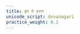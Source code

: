 ```yaml
---
title: इमं मे वरुण
unicode_script: devanagari
practice_weight: 0.1
---
```


<div class="js_include" url="/vedAH/Rk/shAkalam/saMhitA/01/aMshAH/imam_me_varuNa.md"  newLevelForH1="2" includeTitle="true"> </div>  

<div class="js_include" url="/vedAH/Rk/shAkalam/saMhitA/01/aMshAH/tat_tvA_yAmi.md"  newLevelForH1="2" includeTitle="true"> </div>  
